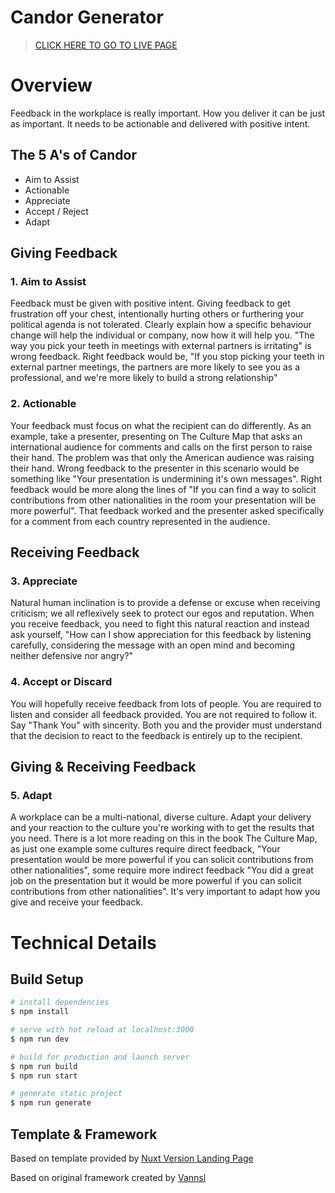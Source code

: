 # Candor Generator

> [CLICK HERE TO GO TO LIVE PAGE](https://candorgenerator.com/)

# Overview
Feedback in the workplace is really important. How you deliver it can be just as important. It needs to be actionable and delivered with positive intent.

## The 5 A's of Candor
- Aim to Assist
- Actionable
- Appreciate
- Accept / Reject
- Adapt

## Giving Feedback 

### 1. Aim to Assist 
 
Feedback must be given with positive intent. Giving feedback to get frustration off your chest, intentionally hurting others or furthering your political agenda is not tolerated. Clearly explain how a specific behaviour change will help the individual or company, now how it will help you. "The way you pick your teeth in meetings with external partners is irritating" is wrong feedback. Right feedback would be, "If you stop picking your teeth in external partner meetings, the partners are more likely to see you as a professional, and we're more likely to build a strong relationship" 

### 2. Actionable 

Your feedback must focus on what the recipient can do differently. As an example, take a presenter, presenting on The Culture Map that asks an international audience for comments and calls on the first person to raise their hand. The problem was that only the American audience was raising their hand. Wrong feedback to the presenter in this scenario would be something like "Your presentation is undermining it's own messages". Right feedback would be more along the lines of "If you can find a way to solicit contributions from other nationalities in the room your presentation will be more powerful". That feedback worked and the presenter asked specifically for a comment from each country represented in the audience. 

## Receiving Feedback 

### 3. Appreciate 
Natural human inclination is to provide a defense or excuse when receiving criticism; we all reflexively seek to protect our egos and reputation. When you receive feedback, you need to fight this natural reaction and instead ask yourself, "How can I show appreciation for this feedback by listening carefully, considering the message with an open mind and becoming neither defensive nor angry?" 

 

### 4. Accept or Discard 

You will hopefully receive feedback from lots of people. You are required to listen and consider all feedback provided. You are not required to follow it. Say "Thank You" with sincerity. Both you and the provider must understand that the decision to react to the feedback is entirely up to the recipient. 

## Giving & Receiving Feedback 

### 5. Adapt 

A workplace can be a multi-national, diverse culture. Adapt your delivery and your reaction to the culture you're working with to get the results that you need. There is a lot more reading on this in the book The Culture Map, as just one example some cultures require direct feedback, "Your presentation would be more powerful if you can solicit contributions from other nationalities", some require more indirect feedback "You did a great job on the presentation but it would be more powerful if you can solicit contributions from other nationalities". It's very important to adapt how you give and receive your feedback. 

# Technical Details
## Build Setup

```bash
# install dependencies
$ npm install

# serve with hot reload at localhost:3000
$ npm run dev

# build for production and launch server
$ npm run build
$ npm run start

# generate static project
$ npm run generate
```

## Template & Framework

Based on template provided by [Nuxt Version Landing Page](https://www.tailwindtoolbox.com/templates/landing-page) 

Based on original framework created by [Vannsl](https://github.com/Vannsl)